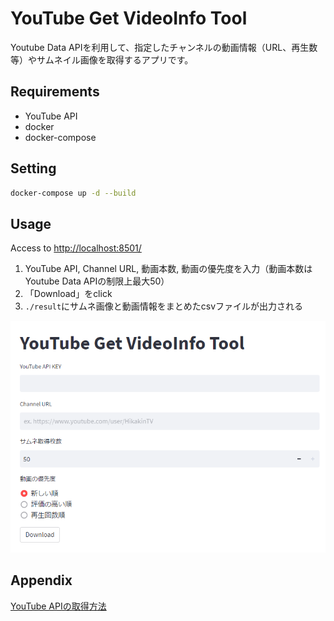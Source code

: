 # YouTube Get VideoInfo Tool

Youtube Data APIを利用して、指定したチャンネルの動画情報（URL、再生数等）やサムネイル画像を取得するアプリです。

## Requirements

- YouTube API
- docker
- docker-compose

## Setting

```bash
docker-compose up -d --build
```

## Usage

Access to <http://localhost:8501/>

1. YouTube API, Channel URL, 動画本数, 動画の優先度を入力（動画本数はYoutube Data APIの制限上最大50）
2. 「Download」をclick
3. ``./result``にサムネ画像と動画情報をまとめたcsvファイルが出力される

![toppage](toppage.png)

## Appendix

[YouTube APIの取得方法](https://cly7796.net/blog/javascript/try-using-the-youtube-data-api/)

